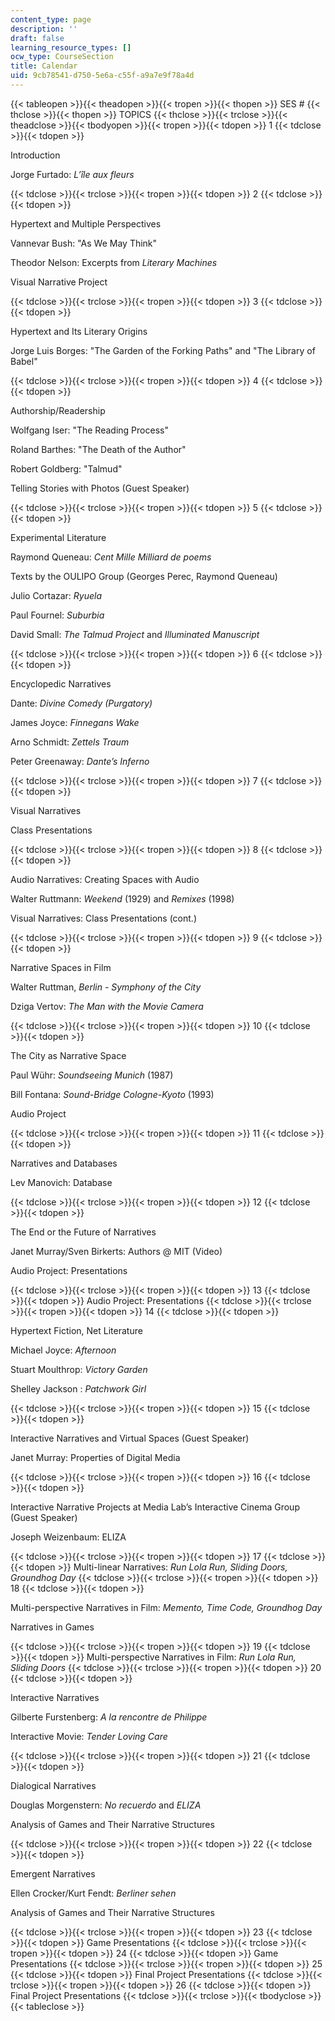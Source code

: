 ```yaml
---
content_type: page
description: ''
draft: false
learning_resource_types: []
ocw_type: CourseSection
title: Calendar
uid: 9cb78541-d750-5e6a-c55f-a9a7e9f78a4d
---
```

{{< tableopen >}}{{< theadopen >}}{{< tropen >}}{{< thopen >}}
SES #
{{< thclose >}}{{< thopen >}}
TOPICS
{{< thclose >}}{{< trclose >}}{{< theadclose >}}{{< tbodyopen >}}{{< tropen >}}{{< tdopen >}}
1
{{< tdclose >}}{{< tdopen >}}

Introduction

Jorge Furtado: *L’île aux fleurs*

{{< tdclose >}}{{< trclose >}}{{< tropen >}}{{< tdopen >}}
2
{{< tdclose >}}{{< tdopen >}}

Hypertext and Multiple Perspectives

Vannevar Bush: "As We May Think"

Theodor Nelson: Excerpts from *Literary Machines*

Visual Narrative Project

{{< tdclose >}}{{< trclose >}}{{< tropen >}}{{< tdopen >}}
3
{{< tdclose >}}{{< tdopen >}}

Hypertext and Its Literary Origins

Jorge Luis Borges: "The Garden of the Forking Paths" and "The Library of Babel"

{{< tdclose >}}{{< trclose >}}{{< tropen >}}{{< tdopen >}}
4
{{< tdclose >}}{{< tdopen >}}

Authorship/Readership

Wolfgang Iser: "The Reading Process"

Roland Barthes: "The Death of the Author"

Robert Goldberg: "Talmud"

Telling Stories with Photos (Guest Speaker)

{{< tdclose >}}{{< trclose >}}{{< tropen >}}{{< tdopen >}}
5
{{< tdclose >}}{{< tdopen >}}

Experimental Literature

Raymond Queneau: *Cent Mille Milliard de poems*

Texts by the OULIPO Group (Georges Perec, Raymond Queneau)

Julio Cortazar: *Ryuela*

Paul Fournel: *Suburbia*

David Small: *The Talmud Project* and *Illuminated Manuscript*

{{< tdclose >}}{{< trclose >}}{{< tropen >}}{{< tdopen >}}
6
{{< tdclose >}}{{< tdopen >}}

Encyclopedic Narratives

Dante: *Divine Comedy (Purgatory)*

James Joyce: *Finnegans Wake*

Arno Schmidt: *Zettels Traum*

Peter Greenaway: *Dante’s Inferno*

{{< tdclose >}}{{< trclose >}}{{< tropen >}}{{< tdopen >}}
7
{{< tdclose >}}{{< tdopen >}}

Visual Narratives

Class Presentations

{{< tdclose >}}{{< trclose >}}{{< tropen >}}{{< tdopen >}}
8
{{< tdclose >}}{{< tdopen >}}

Audio Narratives: Creating Spaces with Audio

Walter Ruttmann: *Weekend* (1929) and *Remixes* (1998)

Visual Narratives: Class Presentations (cont.)

{{< tdclose >}}{{< trclose >}}{{< tropen >}}{{< tdopen >}}
9
{{< tdclose >}}{{< tdopen >}}

Narrative Spaces in Film

Walter Ruttman, *Berlin - Symphony of the City*

Dziga Vertov: *The Man with the Movie Camera*

{{< tdclose >}}{{< trclose >}}{{< tropen >}}{{< tdopen >}}
10
{{< tdclose >}}{{< tdopen >}}

The City as Narrative Space

Paul Wühr: *Soundseeing Munich* (1987)

Bill Fontana: *Sound-Bridge Cologne-Kyoto* (1993)

Audio Project

{{< tdclose >}}{{< trclose >}}{{< tropen >}}{{< tdopen >}}
11
{{< tdclose >}}{{< tdopen >}}

Narratives and Databases

Lev Manovich: Database

{{< tdclose >}}{{< trclose >}}{{< tropen >}}{{< tdopen >}}
12
{{< tdclose >}}{{< tdopen >}}

The End or the Future of Narratives

Janet Murray/Sven Birkerts: Authors @ MIT (Video)

Audio Project: Presentations

{{< tdclose >}}{{< trclose >}}{{< tropen >}}{{< tdopen >}}
13
{{< tdclose >}}{{< tdopen >}}
Audio Project: Presentations
{{< tdclose >}}{{< trclose >}}{{< tropen >}}{{< tdopen >}}
14
{{< tdclose >}}{{< tdopen >}}

Hypertext Fiction, Net Literature

Michael Joyce: *Afternoon*

Stuart Moulthrop: *Victory Garden*

Shelley Jackson : *Patchwork Girl*

{{< tdclose >}}{{< trclose >}}{{< tropen >}}{{< tdopen >}}
15
{{< tdclose >}}{{< tdopen >}}

Interactive Narratives and Virtual Spaces (Guest Speaker)

Janet Murray: Properties of Digital Media

{{< tdclose >}}{{< trclose >}}{{< tropen >}}{{< tdopen >}}
16
{{< tdclose >}}{{< tdopen >}}

Interactive Narrative Projects at Media Lab’s Interactive Cinema Group (Guest Speaker)

Joseph Weizenbaum: ELIZA

{{< tdclose >}}{{< trclose >}}{{< tropen >}}{{< tdopen >}}
17
{{< tdclose >}}{{< tdopen >}}
Multi-linear Narratives: *Run Lola Run, Sliding Doors, Groundhog Day*
{{< tdclose >}}{{< trclose >}}{{< tropen >}}{{< tdopen >}}
18
{{< tdclose >}}{{< tdopen >}}

Multi-perspective Narratives in Film: *Memento, Time Code, Groundhog Day*

Narratives in Games

{{< tdclose >}}{{< trclose >}}{{< tropen >}}{{< tdopen >}}
19
{{< tdclose >}}{{< tdopen >}}
Multi-perspective Narratives in Film: *Run Lola Run, Sliding Doors*
{{< tdclose >}}{{< trclose >}}{{< tropen >}}{{< tdopen >}}
20
{{< tdclose >}}{{< tdopen >}}

Interactive Narratives

Gilberte Furstenberg: *A la rencontre de Philippe*

Interactive Movie: *Tender Loving Care*

{{< tdclose >}}{{< trclose >}}{{< tropen >}}{{< tdopen >}}
21
{{< tdclose >}}{{< tdopen >}}

Dialogical Narratives

Douglas Morgenstern: *No recuerdo* and *ELIZA*

Analysis of Games and Their Narrative Structures

{{< tdclose >}}{{< trclose >}}{{< tropen >}}{{< tdopen >}}
22
{{< tdclose >}}{{< tdopen >}}

Emergent Narratives

Ellen Crocker/Kurt Fendt: *Berliner sehen*

Analysis of Games and Their Narrative Structures

{{< tdclose >}}{{< trclose >}}{{< tropen >}}{{< tdopen >}}
23
{{< tdclose >}}{{< tdopen >}}
Game Presentations
{{< tdclose >}}{{< trclose >}}{{< tropen >}}{{< tdopen >}}
24
{{< tdclose >}}{{< tdopen >}}
Game Presentations
{{< tdclose >}}{{< trclose >}}{{< tropen >}}{{< tdopen >}}
25
{{< tdclose >}}{{< tdopen >}}
Final Project Presentations
{{< tdclose >}}{{< trclose >}}{{< tropen >}}{{< tdopen >}}
26
{{< tdclose >}}{{< tdopen >}}
Final Project Presentations
{{< tdclose >}}{{< trclose >}}{{< tbodyclose >}}{{< tableclose >}}